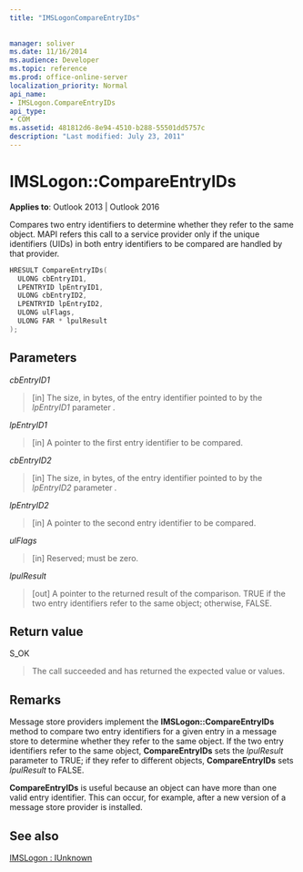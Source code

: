 ```yaml
---
title: "IMSLogonCompareEntryIDs"
 
 
manager: soliver
ms.date: 11/16/2014
ms.audience: Developer
ms.topic: reference
ms.prod: office-online-server
localization_priority: Normal
api_name:
- IMSLogon.CompareEntryIDs
api_type:
- COM
ms.assetid: 481812d6-8e94-4510-b288-55501dd5757c
description: "Last modified: July 23, 2011"
---
```


# IMSLogon::CompareEntryIDs

  
  
**Applies to**: Outlook 2013 | Outlook 2016 
  
Compares two entry identifiers to determine whether they refer to the same object. MAPI refers this call to a service provider only if the unique identifiers (UIDs) in both entry identifiers to be compared are handled by that provider.
  
```cpp
HRESULT CompareEntryIDs(
  ULONG cbEntryID1,
  LPENTRYID lpEntryID1,
  ULONG cbEntryID2,
  LPENTRYID lpEntryID2,
  ULONG ulFlags,
  ULONG FAR * lpulResult
);
```

## Parameters

 _cbEntryID1_
  
> [in] The size, in bytes, of the entry identifier pointed to by the  _lpEntryID1_ parameter  _._
    
 _lpEntryID1_
  
> [in] A pointer to the first entry identifier to be compared.
    
 _cbEntryID2_
  
> [in] The size, in bytes, of the entry identifier pointed to by the  _lpEntryID2_ parameter  _._
    
 _lpEntryID2_
  
> [in] A pointer to the second entry identifier to be compared.
    
 _ulFlags_
  
> [in] Reserved; must be zero.
    
 _lpulResult_
  
> [out] A pointer to the returned result of the comparison. TRUE if the two entry identifiers refer to the same object; otherwise, FALSE.
    
## Return value

S_OK 
  
> The call succeeded and has returned the expected value or values.
    
## Remarks

Message store providers implement the **IMSLogon::CompareEntryIDs** method to compare two entry identifiers for a given entry in a message store to determine whether they refer to the same object. If the two entry identifiers refer to the same object, **CompareEntryIDs** sets the  _lpulResult_ parameter to TRUE; if they refer to different objects, **CompareEntryIDs** sets  _lpulResult_ to FALSE. 
  
 **CompareEntryIDs** is useful because an object can have more than one valid entry identifier. This can occur, for example, after a new version of a message store provider is installed. 
  
## See also



[IMSLogon : IUnknown](imslogoniunknown.md)

